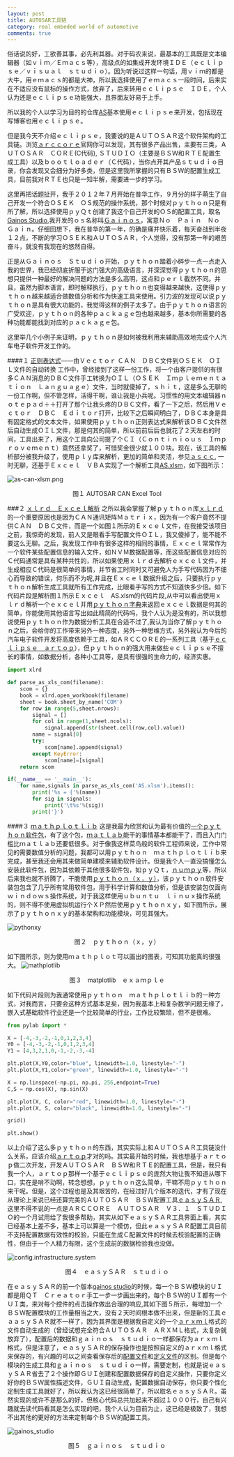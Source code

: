 ```yaml
---
layout: post
title: AUTOSAR工具链
category: real embeded world of automotive
comments: true
---
```


俗话说的好，工欲善其事，必先利其器。对于码农来说，最基本的工具既是文本编辑器（如ｖｉｍ／Ｅｍａｃｓ等），高级点的如集成开发环境ＩＤＥ（ｅｃｌｉｐｓｅ／ｖｉｓｕａｌ　ｓｔｕｄｉｏ）。因为听说过这样一句话，用ｖｉｍ的都是大牛，用ｅｍａｃｓ的都是大神，所以我选择使用了ｅｍａｃｓ一段时间，后来实在不适应没有鼠标的操作方式，放弃了，后来转用ｅｃｌｉｐｓｅ　ＩＤＥ，个人认为还是ｅｃｌｉｐｓｅ功能强大，且界面友好易于上手。

所以我的个人以学习为目的的仓库[AS](https://github.com/parai/as)基本使用ｅｃｌｉｐｓｅ来开发，包括现在写博客也用ｅｃｌｉｐｓｅ。

但是我今天不介绍ｅｃｌｉｐｓｅ，我要说的是ＡＵＴＯＳＡＲ这个软件架构的工具链。浏览[ａｒｃｃｏｒｅ](http://www.arccore.com/)官网你可以发现，其有很多产品出售，主要有三类，ＡＵＴＯＳＡＲ　ＣＯＲＥ(C代码), ＳＴＵＤＩＯ（主要是ＢＳＷ和ＲＴＥ配置生成工具）以及ｂｏｏｔｌｏａｄｅｒ（Ｃ代码），当你点开其产品ｓｔｕｄｉｏ目录，你会发现又会细分为好多类，但是这里我所掌握的只有ＢＳＷ的配置生成工具，目前我对ＲＴＥ也只是一知半解，需要进一步的学习。

这里再把话题扯开，我于２０１２年７月开始在普华工作，９月分的样子萌生了自己开发一个符合ＯＳＥＫ　ＯＳ规范的操作系统，那个时候对ｐｙｔｈｏｎ只是有所了解，所以选择使用ｐｙＱｔ创建了我这个自己开发的ＯＳ的配置工具，取名[Gainos Studio](https://github.com/parai/GaInOS_Studio),我开发的ｏｓ名称叫[Ｇａｉｎｏｓ](https://github.com/parai/GaInOS)，寓意Ｎｏ　Ｐａｉｎ　Ｎｏ　Ｇａｉｎ。仔细回想下，我在普华的第一年，的确是痛并快乐着，每天奋战到半夜１２点，不断的学习ＯＳＥＫ和ＡＵＴＯＳＡＲ，个人觉得，没有那第一年的艰苦奋斗，就没有我现在的悠然自得。

正是从Ｇａｉｎｏｓ　Ｓｔｕｄｉｏ开始，ｐｙｔｈｏｎ踏着小碎步一点一点走入我的世界，我已经彻底折服于这门强大的高级语言，并深深觉得ｐｙｔｈｏｎ的思想只提供一种最好的解决问题的方法是多么高明，这点和ｐｅｒｌ截然不同。并且，虽然为脚本语言，即时解释执行，ｐｙｔｈｏｎ也变得越来越快，这使得ｐｙｔｈｏｎ越来越适合做数值分析和作为快速工具来使用。引力波的发现可以说ｐｙｔｈｏｎ是具有很大功能的，我觉得这样的例子太多了。由于ｐｙｔｈｏｎ语言的广受欢迎，ｐｙｔｈｏｎ的各种ｐａｃｋａｇｅ包也越来越多，基本你所需要的各种功能都能找到对应的ｐａｃｋａｇｅ包。

这里举几个小例子来证明，ｐｙｔｈｏｎ是如何被我利用来辅助高效地完成个人汽车电子软件开发工作的。

####１ [正则表达式](http://www.cnblogs.com/huxi/archive/2010/07/04/1771073.html)——由Ｖｅｃｔｏｒ ＣＡＮ　ＤＢＣ文件到ＯＳＥＫ　ＯＩＬ文件的自动转换
工作中，曾经接到了这样一份工作，将一个由客户提供的有很多ＣＡＮ消息的ＤＢＣ文件手工转换为ＯＩＬ（ＯＳＥＫ　Ｉｍｐｌｅｍｅｎｔａｔｉｏｎ　Ｌａｎｇｕａｇｅ）文件，当时就傻掉了，ｓｈｉｔ，这是多么无聊的一份工作啊，但不管怎样，活得干啊，谁让我是小兵呢。习惯性的用文本编辑器ｎｏｔｅｐａｄ＋＋打开了那个让我头疼的ＤＢＣ文件，看了一下之后，然后用Ｖｅｃｔｏｒ　ＤＢＣ　Ｅｄｉｔｏｒ打开，比较下之后瞬间明白了，ＤＢＣ本身是具有固定格式的文本文件，如果使用ｐｙｔｈｏｎ正则表达式来解析该ＤＢＣ文件然后自动生成ＯＩＬ文件，那是何其的简单，所以前前后后也就花了２天左右的时间，工具出来了，用这个工具向公司提了个ＣＩ（Ｃｏｎｔｉｎｉｏｕｓ　Ｉｍｐｒｏｖｅｍｅｎｔ）竟然还拿奖了，可惜奖金很少就１００块。现在，该工具的解析部分被我升级了，使用ｐｌｙ库来解析，更加的简单和灵活，参见[ａｓｃｃ](https://github.com/parai/as/tree/master/com/as.tool/py.can.database.access/ascc),
一时无聊，还基于Ｅｘｃｅｌ　ＶＢＡ实现了一个解析工具[AS.xlsm](https://github.com/parai/as/blob/master/com/as.tool/config.infrastructure.system/AS.xlsm)，如下图所示：

![as-can-xlsm.png](/as/images/rewoa/as-can-xlsm.png)
<center> 图１ AUTOSAR CAN Excel Tool </center>

###２ [ｘｌｒｄ　Ｅｘｃｅｌ解析](https://pypi.python.org/pypi/xlrd/)
之所以我会掌握了解ｐｙｔｈｏｎ库[ｘｌｒｄ](https://pypi.python.org/pypi/xlrd/)的一个重要原因也是因为ＣＡＮ通讯矩阵Ｍａｔｒｉｘ，因为有一个客户竟然不提供ＣＡＮ　ＤＢＣ文件，而是一个如图１所示的Ｅｘｃｅｌ文件，在我接受该项目之前，我惊奇的发现，前人又是眼看手写配置文件ＯＩＬ，我又傻掉了，能不能不要这么无聊。之后，我发现工作中有很多这样的相同的事情，Ｅｘｃｅｌ常常作为一个软件某些配置信息的输入文件，如ＮＶＭ数据配置等，而这些配置信息对应的Ｃ代码通常是具有某种共性的，所以如果使用ｘｌｒｄ去解析ｅｘｃｅｌ文件，并生成相应Ｃ代码是很简单的事情，并节省工时同时又可避免人为手写代码因为不细心而导致的错误，何乐而不为呢,并且在Ｅｘｃｅｌ数据升级之后，只要执行ｐｙｔｈｏｎ解析生成工具就所有工作完成，比眼看手写的方式不知道快多少倍。如下代码片段是解析图１所示Ｅｘｃｅｌ　AS.xlsm的代码片段,从中可以看出使用ｘｌｒｄ解析一个ｅｘｃｅｌ并用[ｐｙｔｈｏｎ字典](https://www.linuxzen.com/python-you-ya-de-cao-zuo-zi-dian.html)来返回ｅｘｃｅｌ数据是何其的简单，你能使用其他语言写出如此精简的代码吗，我个人认为是没有的，所以我想说使用ｐｙｔｈｏｎ作为数据分析工具在合适不过了,我认为当你了解ｐｙｔｈｏｎ之后，会给你的工作带来另外一种态度，另外一种思维方式，另外我认为今后的汽车电子软件开发将高度依赖于工具，如ＡＲＣＣＯＲＥ的一系列工具（基于[ｅｃｌｉｐｓｅ　ａｒｔｏｐ](http://www.artop.org/)），但ｐｙｔｈｏｎ的强大用来做些ｅｃｌｉｐｓｅ不擅长的事情，如数据分析，各种小工具等，是具有很强的生命力的，经济实惠。

```python
import xlrd

def parse_as_xls_com(filename):
    scom = {}
    book = xlrd.open_workbook(filename)
    sheet = book.sheet_by_name('COM')
    for row in range(5,sheet.nrows):
        signal = []
        for col in range(1,sheet.ncols):
            signal.append(str(sheet.cell(row,col).value))
        name = signal[0]
        try:
            scom[name].append(signal)
        except KeyError:
            scom[name]=[signal]
    return scom

if(__name__ == '__main__'):
    for name,signals in parse_as_xls_com('AS.xlsm').items():
        print('%s = {'%(name))
        for sig in signals:
            print('\t%s'%(sig))
        print('}')
```

####３ [ｍａｔｈｐｌｏｔｌｉｂ](http://matplotlib.org/) 
这是我最为欣赏和认为最有价值的[一个ｐｙｔｈｏｎ软件包](http://matplotlib.org/)，有了这个包，[ｍａｔｌａｂ](http://cn.mathworks.com/?requestedDomain=www.mathworks.com)能干的事情基本都能干了，而且入门门槛比ｍａｔｌａｂ还要低很多。对于像我这样菜鸟般的软件工程师来说，工作中常见的需要数值分析的问题，我都可以用ｐｙｔｈｏｎ　ｍａｔｈｐｌｏｔｌｉｂ来完成，甚至我还会用其来做简单建模来辅助软件设计。但是我个人一直没搞懂怎么安装此软件包，因为其依赖于其他很多软件包，如ｐｙＱｔ，[ｎｕｍｐｙ](http://www.numpy.org/)等，所以后来我也就不折腾了，干脆使用[ｐｙｔｈｏｎ（ｘ，ｙ）](http://python-xy.github.io/)，该ｐｙｔｈｏｎ软件安装包包含了几乎所有常用软件包，用于科学计算和数值分析，但是该安装包仅面向ｗｉｎｄｏｗｓ操作系统，对于我这样使用ｕｂｕｎｔｕ　ｌｉｎｕｘ操作系统的，则不得不使用虚拟机运行个ＸＰ然后使用ｐｙｔｈｏｎｘｙ，如下图所示，展示了ｐｙｔｈｏｎｘｙ的基本架构和功能模块，可见其强大。

![pythonxy](http://python-xy.github.io/images/pythonxy_2117.png)
<center> 图２　ｐｙｔｈｏｎ（ｘ，ｙ） </center>

如下图所示，则为使用ｍａｔｈｐｌｏｔ可以画出的图表，可知其功能真的很强大。
![mathplotlib](http://matplotlib.org/_static/logo_sidebar_horiz.png)
<center> 图３　matplotlib　ｅｘａｍｐｌｅ </center>

如下代码片段则为我通常使用ｐｙｔｈｏｎ　ｍａｔｈｐｌｏｔｌｉｂ的一种方式，对我而言，只要会这种方式基本足矣，因为我基本上和复杂数学问题无缘了，嵌入式基础软件行业还是一个比较简单的行业，工作比较繁琐，但不是很难。

```python
from pylab import *

X = [-4,-3,-2,-1,0,1,2,3,4]
Y0 = [-4,-3,-2,-1,0,1,2,3,4]
Y1 = [4,3,2,1,0,-1,-2,-3,-4]

plt.plot(X,Y0,color="blue", linewidth=1.0, linestyle="-")
plt.plot(X,Y1,color="green", linewidth=1.0, linestyle="-")

X = np.linspace(-np.pi, np.pi, 256,endpoint=True)
C,S = np.cos(X), np.sin(X)

plt.plot(X, C, color="red", linewidth=1.0, linestyle="-")
plt.plot(X, S, color="black", linewidth=1.0, linestyle="-")

grid()

plt.show()
```

以上介绍了这么多ｐｙｔｈｏｎ的东西，其实实际上和ＡＵＴＯＳＡＲ工具链没什么关系，应该介绍[ａｒｔｏｐ](http://www.artop.org/)才对的吗。其实最开始的时候，我也想基于ａｒｔｏｐ做二次开发，开发ＡＵＴＯＳＡＲ　ＢＳＷ和ＲＴＥ的配置工具，但是，我只有我一个人，ａｒｔｏｐ那样一个基于ｅｃｌｉｐｓｅ的庞然大物让我不知道从哪下口，实在是啃不动啊，转念想想，ｐｙｔｈｏｎ这么简单，干嘛不用ｐｙｔｈｏｎ来干呢。但是，这个过程也是及其艰苦的，在经过好几个版本的迭代，才有了现在从理论上来说已经还算完美的ＡＵＴＯＳＡＲ　ＢＳＷ配置工具[ｅａｓｙＳＡＲ](https://github.com/parai/as/tree/master/com/as.tool/config.infrastructure.system),这里不得不说的一点是ＡＲＣＣＯＲＥ　ＡＵＴＯＳＡＲ　Ｖ３．１　ＳＴＵＤＩＯ的一个月试用给了我很多帮助，其实从如下ｅａｓｙＳＡＲ工具界面上看，其实已经基本上差不多，基本上可以算是一个模仿，但此ｅａｓｙＳＡＲ配置工具目前不支持配置数据有效性的校验，只能在生成Ｃ配置文件的时候去校验配置的正确性，但由于一个人精力有限，这个生成前的数据检验我也没做。

![config.infrastructure.system](/as/images/config.infrastructure.system.png)
<center> 图４　ｅａｓｙＳＡＲ　ｓｔｕｄｉｏ </center>

在ｅａｓｙＳＡＲ的前一个版本[gainos studio](https://github.com/parai/gainos-tk/tree/master/tool/gainos-studio)的时候，每一个ＢＳＷ模块的ＵＩ都是用ＱＴ　Ｃｒｅａｔｏｒ手工一步一步画出来的，每个ＢＳＷ的ＵＩ都有一个ＵＩ类，来对每个控件的点击操作做出合理的响应,其如下图５所示，每增加一个ＢＳＷ配置模块的工作量相当之大，没有２天时间根本做不出来，但是新的工具ｅａａｓｙＳＡＲ就不一样了，因为其界面是根据我自定义的一个[ａｒｘｍｌ](https://github.com/parai/as/blob/master/com/as.tool/config.infrastructure.system/arxml/easySAR.arxml)格式的文件自动生成的（曾经试想完全符合ＡＵＴＯＳＡＲ　ＡＲＸＭＬ格式，太复杂就放弃了），配置后的数据和ｇａｉｎｏｓ　ｓｔｕｄｉｏ一样都保存为ａｒｘｍｌ格式，但是注意了，ｅａｓｙＳＡＲ的保存操作也是按照自定义的ａｒｘｍｌ格式来保存的，有兴趣的可以之间查看保存后的[配置文件](https://github.com/parai/as/blob/master/com/as.application/common/autosar.arxml)和[定义文件](https://github.com/parai/as/blob/master/com/as.tool/config.infrastructure.system/arxml/easySAR.arxml)的区别。但是每个模块的生成工具和ｇａｉｎｏｓ　ｓｔｕｄｉｏ一样，需要定制，也就是说ｅａｓｙＳＡＲ省去了２个操作即ＧＵＩ创建和配置数据保存的自定义操作，只要你定义好你的ＢＳＷ属性描述文件，ＧＵＩ自动生成，配置数据自动保存，你只要个性化定制生成工具就好了，所以我认为这已经很简单了，所以取名ｅａｓｙＳＡＲ。虽然实现的或许不是那么的好，但核心代码总共加起来不超过１０００行，自己有兴趣就去读代码看其是怎么实现的吧，我个人认为目前为止，这已经是极致了，我想不出其他的更好的方法来定制每个ＢＳＷ的配置工具。

![gainos_studio](/as/images/rewoa/gainos-tk-studio.png)
<center> 图５　ｇａｉｎｏｓ　ｓｔｕｄｉｏ </center>

